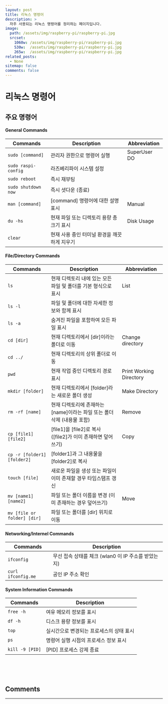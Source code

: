 ```yaml
---
layout: post
title: 리눅스 명령어
description: >
  자주 사용되는 리눅스 명령어를 정리하는 페이지입니다.
image: 
  path: /assets/img/raspberry-pi/raspberry-pi.jpg
  srcset:
    1060w: /assets/img/raspberry-pi/raspberry-pi.jpg
    530w:  /assets/img/raspberry-pi/raspberry-pi.jpg
    265w:  /assets/img/raspberry-pi/raspberry-pi.jpg
related_posts:
  - None
sitemap: false
comments: false
---
```


# 리눅스 명령어

## 주요 명령어

#### **General Commands**  

| Commands             | Description                              | Abbreviation |
| -------------------- | ---------------------------------------- | ------------ |
| `sudo [command]`     | 관리자 권한으로 명령어 실행                | SuperUser DO |
| `sudo raspi-config`  | 라즈베리파이 시스템 설정                   |              |
| `sudo reboot`        | 즉시 재부팅                               |              |
| `sudo shutdown now`  | 즉시 셧다운 (종료)                        |              |
| `man [command]`      | [command] 명령어에 대한 설명 표시          | Manual       |
| `du -hs`             | 현재 파일 또는 디렉토리 용량 총 크기 표시   | Disk Usage   |
| `clear`              | 현재 사용 중인 터미널 환경을 깨끗하게 지우기 |              |

#### **File/Directory Commands**

| Commands                    | Description                                                        | Abbreviation            |
| --------------------------- | ------------------------------------------------------------------ | ----------------------- |
| `ls`                        | 현재 디렉토리 내에 있는 모든 파일 및 폴더를 기본 형식으로 표시          | List                    |
| `ls -l`                     | 파일 및 폴더에 대한 자세한 정보와 함께 표시                           |                         |
| `ls -a`                     | 숨겨진 파일을 포함하여 모든 파일 표시                                 |                         |
| `cd [dir]`                  | 현재 디렉토리에서 [dir]이라는 폴더로 이동                             | Change directory        |
| `cd ../`                    | 현재 디렉토리의 상위 폴더로 이동                                      |                         |
| `pwd`                       | 현재 작업 중인 디렉토리 경로 표시                                     | Print Working Directory |
| `mkdir [folder]`            | 현재 디렉토리에서 [folder]라는 새로운 폴더 생성                       | Make Directory          |
| `rm -rf [name]`             | 현재 디렉토리에 존재하는 [name]이라는 파일 또는 폴더 삭제 (내용물 포함) | Remove                  |
| `cp [file1] [file2]`        | [file1]을 [file2]로 복사 ([file2]가 이미 존재하면 덮어쓰기)           | Copy                    |
| `cp -r [folder1] [folder2]` | [folder1]과 그 내용물을 [folder2]로 복사                             |                         |
| `touch [file]`              | 새로운 파일을 생성 또는 파일이 이미 존재할 경우 타임스탬프 갱신         |                         |
| `mv [name1] [name2]`        | 파일 또는 폴더 이름을 변경 (이미 존재하는 경우 덮어쓰기)               | Move                    |
| `mv [file or folder] [dir]` | 파일 또는 폴더를 [dir] 위치로 이동                                   |                         |
 
#### **Networking/Internel Commands**

| Commands             | Description                                      |
| -------------------- | ------------------------------------------------ |
| `ifconfig`           | 무선 접속 상태를 체크 (wlan0 이 IP 주소를 받았는지) |
| `curl ifconfig.me`   | 공인 IP 주소 확인                                 |

#### **System Information Commands**

| Commands                   | Description                           | 
| -------------------------- | ------------------------------------- | 
| `free -h`                  | 여유 메모리 정보를 표시                 |
| `df -h`                    | 디스크 용량 정보를 표시                 |
| `top`                      | 실시간으로 변경되는 프로세스의 상태 표시 |
| `ps`| 명령어 실행 시점의 프로세스 정보 표시                           | 
| `kill -9 [PID]` | [PID] 프로세스 강제 종료                           |


<br />
<br />
<br />

## Comments
<hr />
<script
  src="https://utteranc.es/client.js"
  repo="HyunJinNo/HyunJinNo.github.io"
  issue-term="pathname"
  theme="github-light"
  crossorigin="anonymous"
  async
></script>